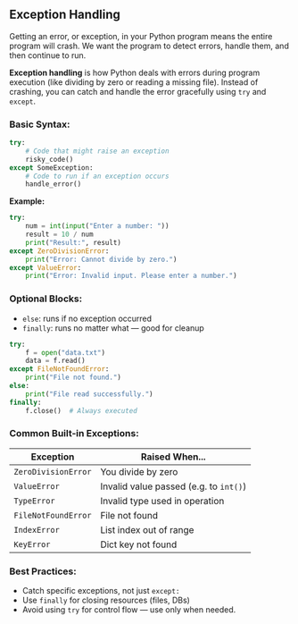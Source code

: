 ## Exception Handling
Getting an error, or exception, in your Python program means the entire program will crash. We want the program to detect errors, handle them, and then continue to run.  

**Exception handling** is how Python deals with errors during program execution (like dividing by zero or reading a missing file). Instead of crashing, you can catch and handle the error gracefully using `try` and `except`.  

### Basic Syntax:
```python
try:
    # Code that might raise an exception
    risky_code()
except SomeException:
    # Code to run if an exception occurs
    handle_error()
```
**Example:**  
```python
try:
    num = int(input("Enter a number: "))
    result = 10 / num
    print("Result:", result)
except ZeroDivisionError:
    print("Error: Cannot divide by zero.")
except ValueError:
    print("Error: Invalid input. Please enter a number.")
```
### Optional Blocks:
- `else`: runs if no exception occurred
- `finally`: runs no matter what — good for cleanup
```python
try:
    f = open("data.txt")
    data = f.read()
except FileNotFoundError:
    print("File not found.")
else:
    print("File read successfully.")
finally:
    f.close()  # Always executed
```
### Common Built-in Exceptions:
| Exception           | Raised When...                         |
| ------------------- | -------------------------------------- |
| `ZeroDivisionError` | You divide by zero                     |
| `ValueError`        | Invalid value passed (e.g. to `int()`) |
| `TypeError`         | Invalid type used in operation         |
| `FileNotFoundError` | File not found                         |
| `IndexError`        | List index out of range                |
| `KeyError`          | Dict key not found                     |

### Best Practices:
- Catch specific exceptions, not just `except:`
- Use `finally` for closing resources (files, DBs)
- Avoid using `try` for control flow — use only when needed.
